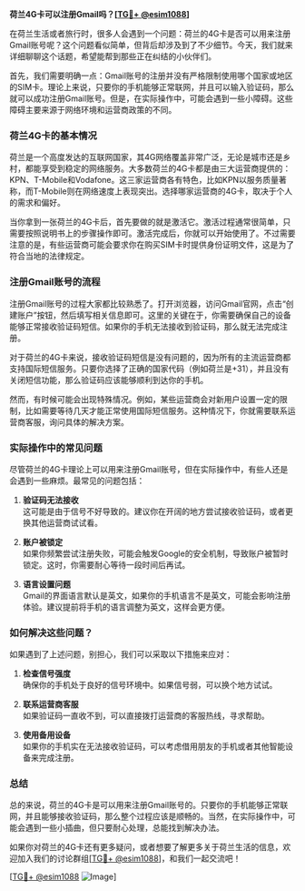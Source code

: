**荷兰4G卡可以注册Gmail吗？[[TG💪+ @esim1088](https://t.me/s/esim1088)]**

在荷兰生活或者旅行时，很多人会遇到一个问题：荷兰的4G卡是否可以用来注册Gmail账号呢？这个问题看似简单，但背后却涉及到了不少细节。今天，我们就来详细聊聊这个话题，希望能帮到那些正在纠结的小伙伴们。

首先，我们需要明确一点：Gmail账号的注册并没有严格限制使用哪个国家或地区的SIM卡。理论上来说，只要你的手机能够正常联网，并且可以输入验证码，那么就可以成功注册Gmail账号。但是，在实际操作中，可能会遇到一些小障碍。这些障碍主要来源于网络环境和运营商政策的不同。

### 荷兰4G卡的基本情况

荷兰是一个高度发达的互联网国家，其4G网络覆盖非常广泛，无论是城市还是乡村，都能享受到稳定的网络服务。大多数荷兰的4G卡都是由三大运营商提供的：KPN、T-Mobile和Vodafone。这三家运营商各有特色，比如KPN以服务质量著称，而T-Mobile则在网络速度上表现突出。选择哪家运营商的4G卡，取决于个人的需求和偏好。

当你拿到一张荷兰的4G卡后，首先要做的就是激活它。激活过程通常很简单，只需要按照说明书上的步骤操作即可。激活完成后，你就可以开始使用了。不过需要注意的是，有些运营商可能会要求你在购买SIM卡时提供身份证明文件，这是为了符合当地的法律规定。

### 注册Gmail账号的流程

注册Gmail账号的过程大家都比较熟悉了。打开浏览器，访问Gmail官网，点击“创建账户”按钮，然后填写相关信息即可。这里的关键在于，你需要确保自己的设备能够正常接收验证码短信。如果你的手机无法接收到验证码，那么就无法完成注册。

对于荷兰的4G卡来说，接收验证码短信是没有问题的，因为所有的主流运营商都支持国际短信服务。只要你选择了正确的国家代码（例如荷兰是+31），并且没有关闭短信功能，那么验证码应该能够顺利到达你的手机。

然而，有时候可能会出现特殊情况。例如，某些运营商会对新用户设置一定的限制，比如需要等待几天才能正常使用国际短信服务。这种情况下，你就需要联系运营商客服，询问具体的解决方案。

### 实际操作中的常见问题

尽管荷兰的4G卡理论上可以用来注册Gmail账号，但在实际操作中，有些人还是会遇到一些麻烦。最常见的问题包括：

1. **验证码无法接收**  
   这可能是由于信号不好导致的。建议你在开阔的地方尝试接收验证码，或者更换其他运营商试试看。

2. **账户被锁定**  
   如果你频繁尝试注册失败，可能会触发Google的安全机制，导致账户被暂时锁定。这时，你需要耐心等待一段时间后再试。

3. **语言设置问题**  
   Gmail的界面语言默认是英文，如果你的手机语言不是英文，可能会影响注册体验。建议提前将手机的语言调整为英文，这样会更方便。

### 如何解决这些问题？

如果遇到了上述问题，别担心，我们可以采取以下措施来应对：

1. **检查信号强度**  
   确保你的手机处于良好的信号环境中。如果信号弱，可以换个地方试试。

2. **联系运营商客服**  
   如果验证码一直收不到，可以直接拨打运营商的客服热线，寻求帮助。

3. **使用备用设备**  
   如果你的手机实在无法接收验证码，可以考虑借用朋友的手机或者其他智能设备来完成注册。

### 总结

总的来说，荷兰的4G卡是可以用来注册Gmail账号的。只要你的手机能够正常联网，并且能够接收验证码，那么整个过程应该是顺畅的。当然，在实际操作中，可能会遇到一些小插曲，但只要耐心处理，总能找到解决办法。

如果你对荷兰的4G卡还有更多疑问，或者想要了解更多关于荷兰生活的信息，欢迎加入我们的讨论群组[[TG💪+ @esim1088](https://t.me/s/esim1088)]，和我们一起交流吧！

[[TG💪+ @esim1088](https://t.me/s/esim1088) ![Image](https://i.postimg.cc/4NQfJmqS/Snipaste-2025-05-13-00-14-12.png)]